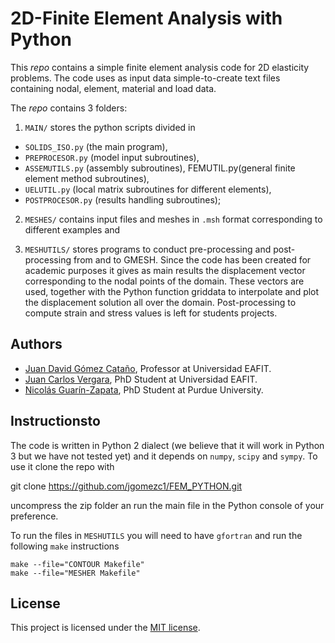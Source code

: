 # 2D-Finite Element Analysis with Python

This _repo_ contains a simple finite element analysis code for 2D elasticity problems. The code uses as input data simple-to-create text files containing nodal, element, material and load data.

The _repo_ contains 3 folders:

1. `MAIN/` stores the python scripts divided in

  - `SOLIDS_ISO.py` (the main program),
  - `PREPROCESOR.py` (model input subroutines),
  - `ASSEMUTILS.py` (assembly subroutines), FEMUTIL.py(general finite element method subroutines),
  - `UELUTIL.py` (local matrix subroutines for different elements),
  - `POSTPROCESOR.py` (results handling subroutines);

2. `MESHES/` contains input files and meshes in `.msh` format corresponding to different examples and

3. `MESHUTILS/` stores programs to conduct pre-processing and post-processing from and to GMESH. Since the code has been created for academic purposes it gives as main results the displacement vector corresponding to the nodal points of the domain. These vectors are used, together with the Python function griddata to interpolate and plot the displacement solution all over the domain. Post-processing to compute strain and stress values is left for students projects.


## Authors
- [Juan David Gómez Cataño](http://www.eafit.edu.co/docentes-investigadores/Paginas/juan-gomez.aspx), Professor at Universidad EAFIT.
- [Juan Carlos Vergara](https://github.com/jvergar2), PhD Student at Universidad EAFIT.
- [Nicolás Guarín-Zapata](https://github.com/nicoguaro), PhD Student at Purdue University.

## Instructionsto 
The code is written in Python 2 dialect (we believe that it will work in Python 3 but we have not tested yet) and it depends on `numpy`, `scipy` and `sympy`. To use it clone the repo with 

   git clone https://github.com/jgomezc1/FEM_PYTHON.git
   
uncompress the zip folder an run the main file in the Python console of your preference.


To run the files in `MESHUTILS` you will need to have `gfortran` and run the following `make` instructions

    make --file="CONTOUR Makefile"
    make --file="MESHER Makefile"


## License
This project is licensed under the [MIT license](http://en.wikipedia.org/wiki/MIT_License).
